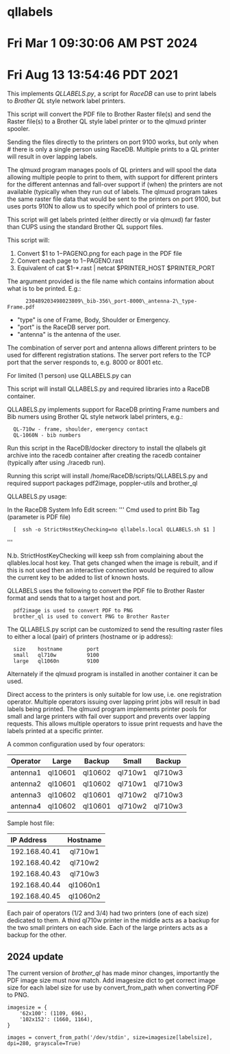 # qllabels
# Fri Mar  1 09:30:06 AM PST 2024
# Fri Aug 13 13:54:46 PDT 2021

This implements *QLLABELS.py*, a script for *RaceDB* can use to print labels to
*Brother* *QL* style network label printers.

This script will convert the PDF file to Brother Raster file(s) and
send the Raster file(s) to a Brother QL style label printer or to
the qlmuxd printer spooler.

Sending the files directly to the printers on port 9100 works, but
only when # there is only a single person using RaceDB. Multiple prints
to a QL printer will result in over lapping labels.

The qlmuxd program manages pools of QL printers and will spool
the data allowing multiple people to print to them, with support
for different printers for the different antennas and fall-over
support if (when) the printers are not available (typically when
they run out of labels. The qlmuxd program takes the same raster
file data that would be sent to the printers on port 9100, but
uses ports 910N to allow us to specify which pool of printers
to use.

This script will get labels printed (either directly or via qlmuxd)
far faster than CUPS using the standard Brother QL support files.

This script will:

1. Convert $1 to $1-$PAGENO.png for each page in the PDF file
2. Convert each page to $1-$PAGENO.rast
3. Equivalent of cat $1-\*.rast | netcat $PRINTER\_HOST $PRINTER\_PORT


The argument provided is the file name which contains information about what is to
be printed. E.g.:
```
      230489203498023809\_bib-356\_port-8000\_antenna-2\_type-Frame.pdf
```
- "type" is one of Frame, Body, Shoulder or Emergency.
- "port" is the RaceDB server port.
- "antenna" is the antenna of the user.

The combination of server port and antenna allows different printers to
be used for different registration stations. The server port refers to
the TCP port that the server responds to, e.g. 8000 or 8001 etc.




For limited (1 person) use QLLABELS.py can

This script will install QLLABELS.py and required libraries into a RaceDB container.

QLLABELS.py implements support for RaceDB printing Frame numbers and Bib numers using
Brother QL style network label printers, e.g.:

      QL-710w - frame, shoulder, emergency contact
      QL-1060N - bib numbers

Run this script in the RaceDB/docker directory to install the qllabels git archive
into the racedb container after creating the racedb container (typically after
using ./racedb run).

Running this script will install /home/RaceDB/scripts/QLLABELS.py and required
support packages pdf2image, poppler-utils and brother_ql

QLLABELS.py usage:

In the RaceDB System Info Edit screen:
'''
  Cmd used to print Bib Tag (parameter is PDF file)

      [  ssh -o StrictHostKeyChecking=no qllabels.local QLLABELS.sh $1 ]
'''

N.b. StrictHostKeyChecking will keep ssh from complaining about the qllables.local host
key. That gets changed when the image is rebuilt, and if this is not used then an interactive
connection would be required to allow the current key to be added to list of known hosts.


QLLABELS uses the following to convert the PDF file to Brother Raster format and
sends that to a target host and port.

      pdf2image is used to convert PDF to PNG
      brother_ql is used to convert PNG to Brother Raster

The QLLABELS.py script can be customized to send the resulting raster files to
either a local (pair) of printers (hostname or ip address):

      size    hostname        port
      small   ql710w          9100
      large   ql1060n         9100

Alternately if the qlmuxd program is installed in another container it can be used.

Direct access to the printers is only suitable for low use, i.e. one registration
operator. Multiple operators issuing over lapping print jobs will result in bad 
labels being printed. The qlmuxd program implements printer pools for small and 
large printers with fail over support and prevents over lapping requests. This
allows multiple operators to issue print requests and have the labels printed
at a specific printer.

A common configuration used by four operators:

| Operator |  Large  | Backup  | Small   | Backup  |
|:--------:|:-------:|:-------:|:-------:|:-------:|
| antenna1 | ql10601 | ql10602 | ql710w1 | ql710w3 |
| antenna2 | ql10601 | ql10602 | ql710w1 | ql710w3 |
| antenna3 | ql10602 | ql10601 | ql710w2 | ql710w3 |
| antenna4 | ql10602 | ql10601 | ql710w2 | ql710w3 |

Sample host file:

| IP Address    | Hostname |
|:--------------|:--------:|
| 192.168.40.41 | ql710w1  |
| 192.168.40.42 | ql710w2  |
| 192.168.40.43 | ql710w3  |
| 192.168.40.44 | ql1060n1 |
| 192.168.40.45 | ql1060n2 |

Each pair of operators (1/2 and 3/4) had two printers (one of each size)
dedicated to them. A third ql710w printer in the middle acts as a backup 
for the two small printers on each side. Each of the large printers acts
as a backup for the other.


## 2024 update

The current version of *brother_ql* has made minor changes, importantly the PDF image size 
must now match. Add imagesize dict to get correct image size for each label size
for use by convert_from_path when converting PDF to PNG.

```
imagesize = {
    '62x100': (1109, 696),
    '102x152': (1660, 1164),
}

images = convert_from_path('/dev/stdin', size=imagesize[labelsize], dpi=280, grayscale=True)

```

